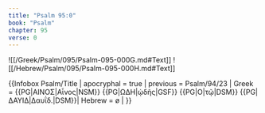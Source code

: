 ```yaml
---
title: "Psalm 95:0"
book: "Psalm"
chapter: 95
verse: 0
---
```

![[/Greek/Psalm/095/Psalm-095-000G.md#Text]]
![[/Hebrew/Psalm/095/Psalm-095-000H.md#Text]]

{{Infobox Psalm/Title |
  apocryphal = true |
  previous = Psalm/94/23 |
  Greek = {{PG|ΑΙΝΟΣ|Αἶνος|NSM}} {{PG|ΩΔΗ|ᾠδῆς|GSF}} {{PG|Ο|τῷ|DSM}} {{PG|ΔΑΥΙΔ|Δαυΐδ.|DSM}}|
  Hebrew = ø |
}}
